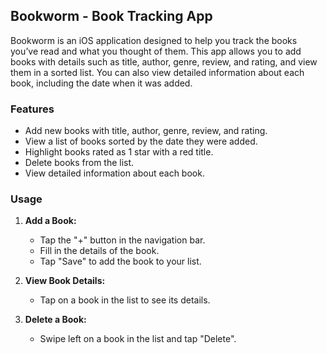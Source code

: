 ## Bookworm - Book Tracking App

Bookworm is an iOS application designed to help you track the books you’ve read and what you thought of them. This app allows you to add books with details such as title, author, genre, review, and rating, and view them in a sorted list. You can also view detailed information about each book, including the date when it was added.

### Features

- Add new books with title, author, genre, review, and rating.
- View a list of books sorted by the date they were added.
- Highlight books rated as 1 star with a red title.
- Delete books from the list.
- View detailed information about each book.

### Usage

1. **Add a Book:**
   - Tap the "+" button in the navigation bar.
   - Fill in the details of the book.
   - Tap "Save" to add the book to your list.

2. **View Book Details:**
   - Tap on a book in the list to see its details.

3. **Delete a Book:**
   - Swipe left on a book in the list and tap "Delete".
